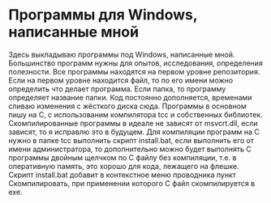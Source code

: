 # Программы для Windows, написанные мной
Здесь выкладываю программы под Windows, написанные мной. Большинство программ нужны для опытов, исследования, определения полезности. Все программы находятся на первом уровне репозитория. Если на первом уровне находится файл, то по его имени можно определить что делает программа. Если папка, то программу определяет название папки. Код постоянно дополняется, временами сливаю изменения с жёсткого диска сюда. Программы в основном пишу на C, с использованим компилятора tcc и собственных библиотек. Скомпилированные программы в идеале не зависят от msvcrt.dll, если зависят, то я исправлю это в будущем.
Для компиляции программ на C нужно в папке tcc выполнить скрипт install.bat, если выполнить его от имени администратора, то дополнительно можно будет выполнять C программы двойным щелчком по C файлу без компиляции, т.е. в оперативную память, это хорошо для кода, лежащего на флешке. Скрипт install.bat добавит в контекстное меню проводника пункт Скомпилировать, при применении которого C файл скомпилируется в exe.
